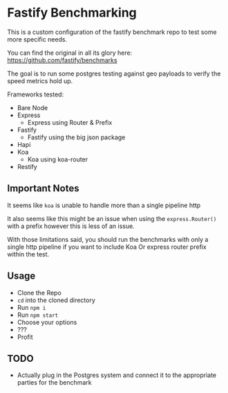 # Fastify Benchmarking

This is a custom configuration of the fastify benchmark repo to test some more specific needs.

You can find the original in all its glory here: https://github.com/fastify/benchmarks

The goal is to run some postgres testing against geo payloads to verify the speed metrics hold up.

Frameworks tested:

- Bare Node
- Express
  - Express using Router & Prefix
- Fastify
  - Fastify using the big json package
- Hapi
- Koa
  - Koa using koa-router
- Restify

## Important Notes

It seems like `koa` is unable to handle more than a single pipeline http

It also seems like this might be an issue when using the `express.Router()` with a prefix however this is less of an issue.

With those limitations said, you should run the benchmarks with only a single http pipeline if you want to include Koa Or express router prefix within the test.


## Usage

- Clone the Repo
- `cd` into the cloned directory
- Run `npm i`
- Run `npm start`
- Choose your options
- ???
- Profit

## TODO

- Actually plug in the Postgres system and connect it to the appropriate parties for the benchmark
